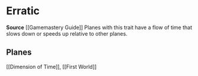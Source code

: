 ﻿---
id: '275'
name: Erratic
rarity: Common
source: '[[DATABASE/source/Gamemastery Guide|Gamemastery Guide]]'
trait:
- Erratic
type: Trait

---
# Erratic

**Source** [[Gamemastery Guide]]
Planes with this trait have a flow of time that slows down or speeds up relative to other planes.

## Planes

[[Dimension of Time]], [[First World]]